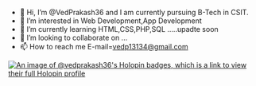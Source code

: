 - 👋 Hi, I’m @VedPrakash36 and I am currently pursuing B-Tech in CSIT.
- 👀 I’m interested in Web Development,App Development 
- 🌱 I’m currently learning HTML,CSS,PHP,SQL .....upadte soon
- 💞️ I’m looking to collaborate on ...
- 📫 How to reach me E-mail=vedp13134@gmail.com

<!---
VedPrakash36/VedPrakash36 is a ✨ special ✨ repository because its `README.md` (this file) appears on your GitHub profile.
You can click the Preview link to take a look at your changes.
--->
[![An image of @vedprakash36's Holopin badges, which is a link to view their full Holopin profile](https://holopin.me/vedprakash36)](https://holopin.io/@vedprakash36)
